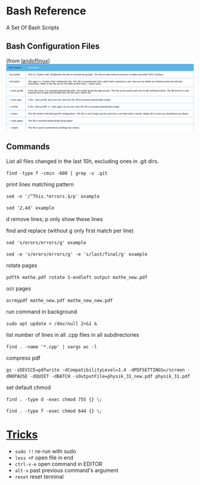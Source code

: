# Bash Reference

A Set Of Bash Scripts

## Bash Configuration Files
(from [landoflinux](http://www.landoflinux.com/linux_bash_configuration_files.html))
<img align="center" src="config_files.png">

## Commands

List all files changed in the last 10h, excluding ones in .git dirs.

`find -type f -cmin -600 | grep -v .git`

print lines matching pattern

`sed -n '/^This.*errors.$/p' example`

`sed '2,4d' example`

d remove lines; p only show these lines

find and replace (without g only first match per line)

`sed 's/erors/errors/g' example`

`sed -e 's/erors/errors/g' -e 's/last/final/g' example`

rotate pages

`pdftk mathe.pdf rotate 1-endleft output mathe_new.pdf`

ocr pages

`ocrmypdf mathe_new.pdf mathe_new_new.pdf`

run command in background

`sudo apt update > /dev/null 2>&1 &`

list number of lines in all .cpp files in all subdirectories

`find . -name '*.cpp' | xargs wc -l`

compress pdf

`gs -sDEVICE=pdfwrite -dCompatibilityLevel=1.4 -dPDFSETTINGS=/screen -dNOPAUSE -dQUIET -dBATCH -sOutputFile=physik_31_new.pdf physik_31.pdf`

set default chmod

`find . -type d -exec chmod 755 {} \;`

`find . -type f -exec chmod 644 {} \;`

# [Tricks](https://youtu.be/V8EUdia_kOE)

- `sudo !!` re-run with sudo
- `less +F` open file in end
- `ctrl-x-e` open command in EDITOR
- `alt-x` past previous command's argument
- `reset` reset terminal
